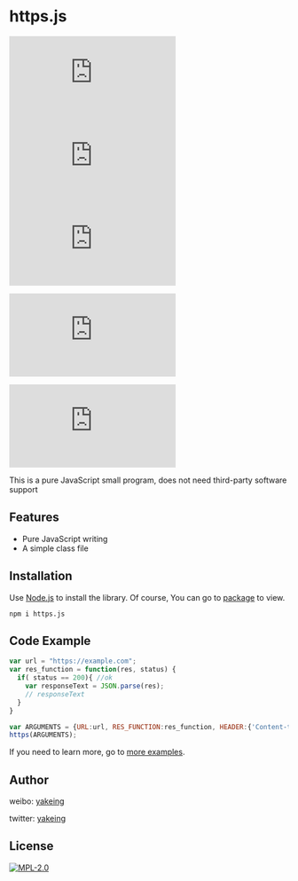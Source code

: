 # https.js

[![codecov](https://badge.eu.org/codecov/coverage/gh/yakeing/https.js?icon=codecov&branch=main)](https://codecov.io/gh/yakeing/https.js)
[![TAG](https://badge.eu.org/github/tag/yakeing/https.js?icon=github)](../../releases)
[![NPM](https://badge.eu.org/npm/version/https.js?icon=npm)](https://www.npmjs.com/package/https.js)

[![Package](https://badge.eu.org/npm/package/https.js)](https://www.npmjs.com/package/https.js)

[![codecov-totals](https://badge.eu.org/codecov/totals/gh/yakeing/https.js)](https://codecov.io/gh/yakeing/https.js)

This is a pure JavaScript small program, does not need third-party software support

## Features

- Pure JavaScript writing
- A simple class file

## Installation

Use [Node.js](https://nodejs.org/) to install the library. Of course, You can go to [package](https://www.npmjs.com/package/https.js) to view.

```console
npm i https.js
```

## Code Example

```javascript
var url = "https://example.com";
var res_function = function(res, status) {
  if( status == 200){ //ok
  	var responseText = JSON.parse(res);
  	// responseText
  }
}

var ARGUMENTS = {URL:url, RES_FUNCTION:res_function, HEADER:{'Content-type':'application/json;charset=UTF-8'}};
https(ARGUMENTS);
```
If you need to learn more, go to [more examples](https://https.js.org/pages/Example.html).

## Author

weibo: [yakeing](https://weibo.com/yakeing)

twitter: [yakeing](https://twitter.com/yakeing)

## License

[![MPL-2.0](https://badging.vercel.app/static/license/555/MPL-2.0/FE7D37?icon=github)](LICENSE)
